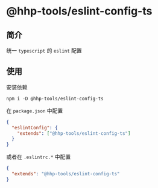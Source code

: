 # @hhp-tools/eslint-config-ts

## 简介

统一 `typescript` 的 `eslint` 配置

## 使用

安装依赖

```shell
npm i -D @hhp-tools/eslint-config-ts
```

在 `package.json` 中配置

```json
{
  "eslintConfig": {
    "extends": ["@hhp-tools/eslint-config-ts"]
  }
}
```

或者在 `.eslintrc.*` 中配置

```json
{
  "extends": "@hhp-tools/eslint-config-ts"
}
```
